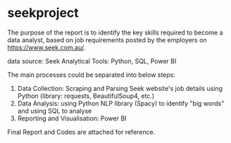# seekproject

The purpose of the report is to identify the key skills required to become a data analyst, based on job requirements posted by the employers on https://www.seek.com.au/.

data source: Seek
Analytical Tools: Python, SQL, Power BI

The main processes could be separated into below steps:
1. Data Collection: Scraping and Parsing Seek website's job details using Python (library: requests, BeautifulSoup4, etc.)
2. Data Analysis: using Python NLP library (Spacy) to identify "big words" and using SQL to analyse
3. Reporting and Visualisation: Power BI

Final Report and Codes are attached for reference.

